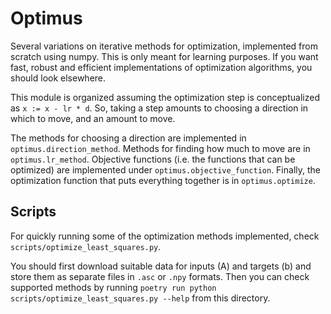 # Optimus

Several variations on iterative methods for optimization, implemented from scratch using numpy. This is only meant for learning purposes. If you want fast, robust and efficient implementations of optimization algorithms, you should look elsewhere.

This module is organized assuming the optimization step is conceptualized as `x := x - lr * d`. So, taking a step amounts to choosing a direction in which to move, and an amount to move.

The methods for choosing a direction are implemented in `optimus.direction_method`. Methods for finding how much to move are in `optimus.lr_method`. Objective functions (i.e. the functions that can be optimized) are implemented under `optimus.objective_function`. Finally, the optimization function that puts everything together is in `optimus.optimize`.

## Scripts

For quickly running some of the optimization methods implemented, check `scripts/optimize_least_squares.py`.

You should first download suitable data for inputs (A) and targets (b) and store them as separate files in `.asc` or `.npy` formats. Then you can check supported methods by running `poetry run python scripts/optimize_least_squares.py --help` from this directory.
